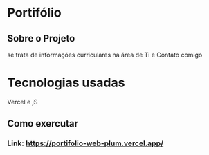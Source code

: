 # Portifólio

## Sobre o Projeto 

se trata de informações curriculares na área de Ti e Contato comigo

# Tecnologias usadas

Vercel e jS

##  Como exercutar
### Link: https://portifolio-web-plum.vercel.app/
